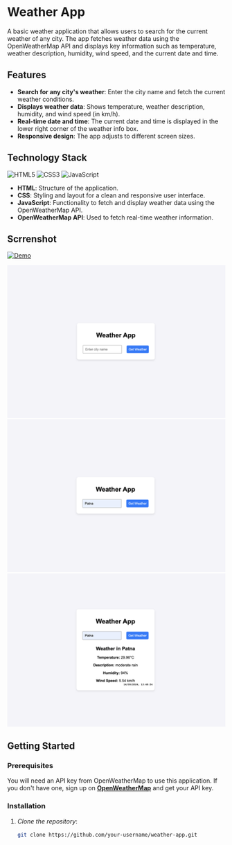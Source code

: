 # Weather App

A basic weather application that allows users to search for the current weather of any city. The app fetches weather data using the OpenWeatherMap API and displays key information such as temperature, weather description, humidity, wind speed, and the current date and time.

## Features

- **Search for any city's weather**: Enter the city name and fetch the current weather conditions.
- **Displays weather data**: Shows temperature, weather description, humidity, and wind speed (in km/h).
- **Real-time date and time**: The current date and time is displayed in the lower right corner of the weather info box.
- **Responsive design**: The app adjusts to different screen sizes.

## Technology Stack
![HTML5](https://img.shields.io/badge/html5-%23E34F26.svg?style=for-the-badge&logo=html5&logoColor=white) ![CSS3](https://img.shields.io/badge/css3-%231572B6.svg?style=for-the-badge&logo=css3&logoColor=white)  ![JavaScript](https://img.shields.io/badge/javascript-%23323330.svg?style=for-the-badge&logo=javascript&logoColor=%23F7DF1E) 

- **HTML**: Structure of the application.
- **CSS**: Styling and layout for a clean and responsive user interface.
- **JavaScript**: Functionality to fetch and display weather data using the OpenWeatherMap API.
- **OpenWeatherMap API**: Used to fetch real-time weather information.

## Scrrenshot

[![Demo](https://img.shields.io/badge/Demo-Weather%20App-blue)](https://ajeetku143.github.io/Weather-App/)


![Weather App Screenshot](Img1.png)
![Weather App Screenshot](Img2.png)
![Weather App Screenshot](Img3.png)<!-- Add your screenshot image file to the root directory -->

## Getting Started

### Prerequisites

You will need an API key from OpenWeatherMap to use this application. If you don't have one, sign up on **[OpenWeatherMap](https://home.openweathermap.org/users/sign_up)** and get your API key.

### Installation

1. _Clone the repository_:
   ```bash
   git clone https://github.com/your-username/weather-app.git
   ```
